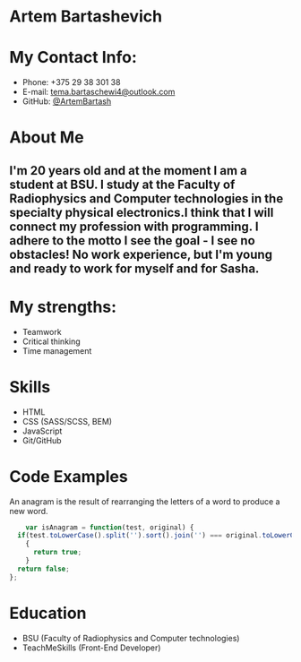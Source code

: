 # Artem Bartashevich
# My Contact Info:
* Phone: +375 29 38 301 38
* E-mail: [tema.bartaschewi4@outlook.com](tema.bartaschewi4@outlook.com)
* GitHub: [@ArtemBartash](https://github.com/ArtemBartash)
# About Me
## I'm 20 years old and at the moment I am a student at BSU. I study at the Faculty of Radiophysics and Computer technologies in the specialty physical electronics.I think that I will connect my profession with programming. I adhere to the motto I see the goal - I see no obstacles! No work experience, but I'm young and ready to work for myself and for Sasha. 
# My strengths:
* Teamwork
* Critical thinking
* Time management
# Skills
* HTML
* CSS (SASS/SCSS, BEM)
* JavaScript
* Git/GitHub
# Code Examples
An anagram is the result of rearranging the letters of a word to produce a new word.
```javascript 
    var isAnagram = function(test, original) {
  if(test.toLowerCase().split('').sort().join('') === original.toLowerCase().split('').sort().join(''))
    {
      return true;
    }
  return false;
};
```
# Education
* BSU (Faculty of Radiophysics and Computer technologies)
* TeachMeSkills (Front-End Developer)
